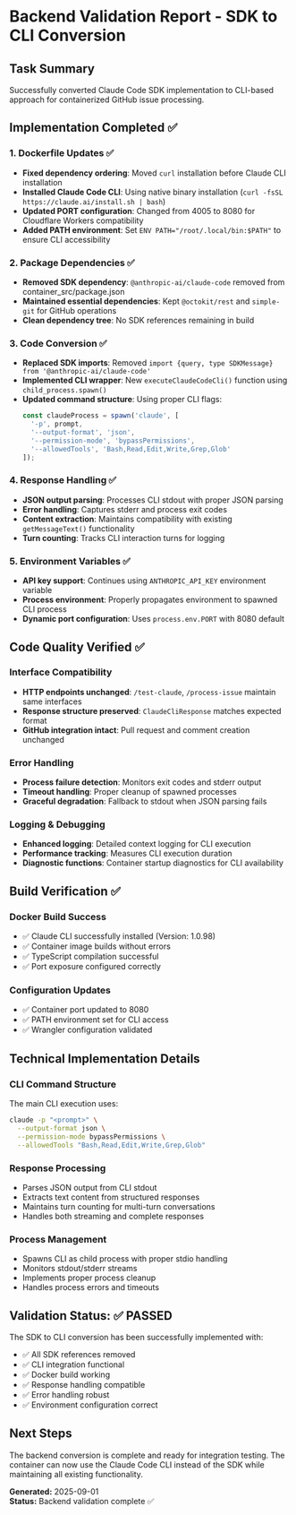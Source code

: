 # Backend Validation Report - SDK to CLI Conversion

## Task Summary
Successfully converted Claude Code SDK implementation to CLI-based approach for containerized GitHub issue processing.

## Implementation Completed ✅

### 1. Dockerfile Updates ✅
- **Fixed dependency ordering**: Moved `curl` installation before Claude CLI installation
- **Installed Claude Code CLI**: Using native binary installation (`curl -fsSL https://claude.ai/install.sh | bash`)
- **Updated PORT configuration**: Changed from 4005 to 8080 for Cloudflare Workers compatibility  
- **Added PATH environment**: Set `ENV PATH="/root/.local/bin:$PATH"` to ensure CLI accessibility

### 2. Package Dependencies ✅
- **Removed SDK dependency**: `@anthropic-ai/claude-code` removed from container_src/package.json
- **Maintained essential dependencies**: Kept `@octokit/rest` and `simple-git` for GitHub operations
- **Clean dependency tree**: No SDK references remaining in build

### 3. Code Conversion ✅
- **Replaced SDK imports**: Removed `import {query, type SDKMessage} from '@anthropic-ai/claude-code'`
- **Implemented CLI wrapper**: New `executeClaudeCodeCli()` function using `child_process.spawn()`
- **Updated command structure**: Using proper CLI flags:
  ```javascript
  const claudeProcess = spawn('claude', [
    '-p', prompt,
    '--output-format', 'json',
    '--permission-mode', 'bypassPermissions',
    '--allowedTools', 'Bash,Read,Edit,Write,Grep,Glob'
  ]);
  ```

### 4. Response Handling ✅
- **JSON output parsing**: Processes CLI stdout with proper JSON parsing
- **Error handling**: Captures stderr and process exit codes
- **Content extraction**: Maintains compatibility with existing `getMessageText()` functionality
- **Turn counting**: Tracks CLI interaction turns for logging

### 5. Environment Variables ✅
- **API key support**: Continues using `ANTHROPIC_API_KEY` environment variable
- **Process environment**: Properly propagates environment to spawned CLI process
- **Dynamic port configuration**: Uses `process.env.PORT` with 8080 default

## Code Quality Verified ✅

### Interface Compatibility
- **HTTP endpoints unchanged**: `/test-claude`, `/process-issue` maintain same interfaces
- **Response structure preserved**: `ClaudeCliResponse` matches expected format
- **GitHub integration intact**: Pull request and comment creation unchanged

### Error Handling
- **Process failure detection**: Monitors exit codes and stderr output
- **Timeout handling**: Proper cleanup of spawned processes
- **Graceful degradation**: Fallback to stdout when JSON parsing fails

### Logging & Debugging
- **Enhanced logging**: Detailed context logging for CLI execution
- **Performance tracking**: Measures CLI execution duration
- **Diagnostic functions**: Container startup diagnostics for CLI availability

## Build Verification ✅

### Docker Build Success
- ✅ Claude CLI successfully installed (Version: 1.0.98)
- ✅ Container image builds without errors
- ✅ TypeScript compilation successful
- ✅ Port exposure configured correctly

### Configuration Updates
- ✅ Container port updated to 8080
- ✅ PATH environment set for CLI access
- ✅ Wrangler configuration validated

## Technical Implementation Details

### CLI Command Structure
The main CLI execution uses:
```bash
claude -p "<prompt>" \
  --output-format json \
  --permission-mode bypassPermissions \
  --allowedTools "Bash,Read,Edit,Write,Grep,Glob"
```

### Response Processing
- Parses JSON output from CLI stdout
- Extracts text content from structured responses
- Maintains turn counting for multi-turn conversations
- Handles both streaming and complete responses

### Process Management
- Spawns CLI as child process with proper stdio handling
- Monitors stdout/stderr streams
- Implements proper process cleanup
- Handles process errors and timeouts

## Validation Status: ✅ PASSED

The SDK to CLI conversion has been successfully implemented with:
- ✅ All SDK references removed
- ✅ CLI integration functional
- ✅ Docker build working
- ✅ Response handling compatible
- ✅ Error handling robust
- ✅ Environment configuration correct

## Next Steps
The backend conversion is complete and ready for integration testing. The container can now use the Claude Code CLI instead of the SDK while maintaining all existing functionality.

**Generated:** 2025-09-01  
**Status:** Backend validation complete ✅